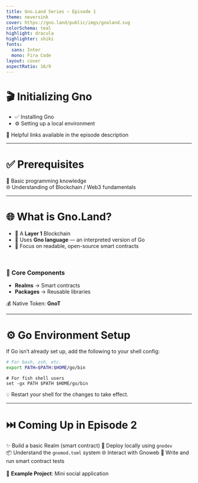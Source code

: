 ```yaml
---
title: Gno.Land Series — Episode 1  
theme: neversink
cover: https://gno.land/public/imgs/gnoland.svg  
colorSchema: teal  
highlight: dracula  
highlighter: shiki  
fonts:
  sans: Inter  
  mono: Fira Code  
layout: cover  
aspectRatio: 16/9
---
```


# 🎬 <span class="text-teal-500">Initializing Gno</span>

* ✅ Installing Gno
* ⚙️ Setting up a local environment

<div class="text-sm op75 mt-2">📎 Helpful links available in the episode description</div>

<!--
Hello everyone, welcome to the Gnoland tutorial series.
We will cover up every aspect of Gno in short efficient video.
They are meant to treat a subject independantly using visual and running example. They should be watched along the documentation and your own exercises.

As for myself, my name is David and I'm a Devrel in Samourai Coop. My job is basically to help you in your journey, so for any questions I'm available in the official Gnoland server.
If you feel I didn't cover an important subject, you can tag me on discord and I will do my best to recommend, or make a video to suit your needs!

As of today, we will cover the installation of Gno and go through your first Gno project.
-->
---

# ✅ <span class="text-blue-500">Prerequisites</span>

<div class="grid  gap-6 mt-6">

<div class="bg-blue-50 p-6 rounded-xl border-l-4 border-blue-400 shadow-sm">
🧠 Basic programming knowledge  
</div>

<div class="bg-indigo-50 p-6 rounded-xl border-l-4 border-indigo-400 shadow-sm">
🌐 Understanding of Blockchain / Web3 fundamentals  
</div>

</div>

<!--
To go through Gnoland, you will need basic programming knowledge of Go, the langage Gno got its syntax inspired.
It is a programming language made by Google, known to be easy to learn with a simple synthax.
-->
---

# 🌐 What is <span class="text-green-500">Gno.Land?</span>

* 🔗 A **Layer 1** Blockchain
* 📝 Uses **Gno language** — an interpreted version of Go
* 🧠 Focus on readable, open-source smart contracts

<br/>

### 🧱 Core Components

* **Realms** → Smart contracts
* **Packages** → Reusable libraries

<div class="mt-6 p-4 bg-green-50 border-l-4 border-green-400 rounded shadow">
💰 Native Token: <strong>GnoT</strong>
</div>

<!--
A layer 1 blockchain is a chain no
-->
---

# ⚙️ <span class="text-purple-500">Go Environment Setup</span>

If Go isn’t already set up, add the following to your shell config:

```bash
# For bash, zsh, etc.
export PATH=$PATH:$HOME/go/bin
```

```fish
# For fish shell users
set -gx PATH $PATH $HOME/go/bin
```

<div class="mt-4 p-4 bg-purple-50 border-l-4 border-purple-400 rounded shadow">
💡 Restart your shell for the changes to take effect.
</div>

---

# ⏭️ <span class="text-amber-500">Coming Up in Episode 2</span>

<div class="grid grid-cols-2 gap-6 mt-6 text-sm">

<div class="bg-amber-50 p-4 rounded-xl border-l-4 border-amber-400 shadow-sm">
✨ Build a basic Realm (smart contract)  
🚀 Deploy locally using <code>gnodev</code>  
</div>

<div class="bg-yellow-50 p-4 rounded-xl border-l-4 border-yellow-400 shadow-sm">
📦 Understand the <code>gnomod.toml</code> system  
🌐 Interact with Gnoweb  
🧪 Write and run smart contract tests  
</div>

</div>

<br/>

<div class="text-center mt-4 text-sm op75">
📌 <strong>Example Project</strong>: Mini social application
</div>
